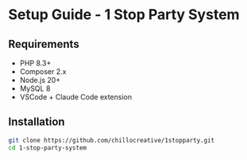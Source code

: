 # Setup Guide - 1 Stop Party System

## Requirements
- PHP 8.3+
- Composer 2.x
- Node.js 20+
- MySQL 8
- VSCode + Claude Code extension

## Installation
```bash
git clone https://github.com/chillocreative/1stopparty.git
cd 1-stop-party-system
